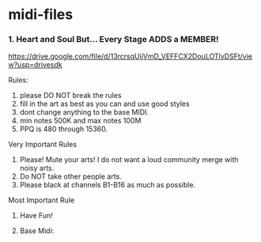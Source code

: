 # midi-files

### 1. Heart and Soul But... Every Stage ADDS a MEMBER!
https://drive.google.com/file/d/13rcrsqUijVmD_VEFFCX2DouLOTlvDSFt/view?usp=drivesdk

Rules:
1. please DO NOT break the rules
2. fill in the art as best as you can and use good styles
3. dont change anything to the base MIDI.
4. min notes 500K and max notes 100M
5. PPQ is 480 through 15360.

Very Important Rules
1. Please! Mute your arts! I do not want a loud community merge with noisy arts.
2. Do NOT take other people arts.
3. Please black at channels B1-B16 as much as possible.

Most Important Rule
1. Have Fun!

2. Base Midi:
